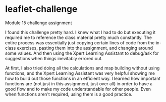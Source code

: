 # leaflet-challenge
Module 15 challenge assignment

I found this challenge pretty hard. I knew what I had to do but executing it required me to reference the class material pretty much constantly. The entire process was essentially just copying certain lines of code from the in-class exercises, pasting them into the assignment, and changing around some values. And then using the Xpert Learning Assistant to debug/ask for suggestions when things inevitably errored out. 

At first, I also tried doing all the calculations and map building without using functions, and the Xpert Learning Assistant was very helpful showing me how to build out those functions in an efficient way. I learned how important functions are (not just in this assignment, just over all) in order to have a good flow and to make my code understandable for other people. Even when functions aren't required, using them is a good practice. 
